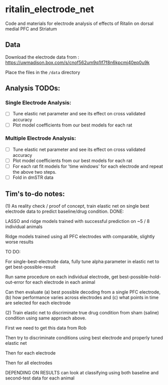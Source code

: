# ritalin_electrode_net

Code and materials for electrode analysis of effects of Ritalin on dorsal medial PFC and Striatum

## Data

Download the electrode data from : https://uwmadison.box.com/s/cnof562um9q1lf7f8n6kpcmj40ep0u9k  

Place the files in the `/data` directory

## Analysis TODOs: 

### Single Electrode Analysis:
- [ ] Tune elastic net parameter and see its effect on cross validated accuracy
- [ ] Plot model coefficients from our best models for each rat 

### Multiple Electrode Analysis:
- [ ] Tune elastic net parameter and see its effect on cross validated accuracy
- [ ] Plot model coefficients from our best models for each rat 
- [ ] For each rat fit models for 'time windows' for each electrode and repeat the above two steps.
- [ ] Fold in dmSTR data

## Tim's to-do notes:

(1) As reality check / proof of concept, train elastic net on single best electrode data to predict baseline/drug condition. 
DONE:
 
LASSO and ridge models trained with successful prediction on ~5 / 8 individual animals

Ridge models trained using all PFC electrodes with comparable, slightly worse results
 
TO DO:
 
For single-best-electrode data, fully tune alpha parameter in elastic net to get best-possible-result
 
Run same procedure on each individual electrode, get best-possible-hold-out-error for each electrode in each animal

Can then evaluate (a) best possible decoding from a single PFC electrode, (b) how performance varies across electrodes and (c) what points in time are selected for each electrode

(2) Train elastic net to discriminate true drug condition from sham (saline) condition using same approach above.
 
First we need to get this data from Rob
 
Then try to discriminate conditions using best electrode and properly tuned elastic net
 
Then for each electrode
 
Then for all electrodes
 
DEPENDING ON RESULTS can look at classifying using both baseline and second-test data for each animal

